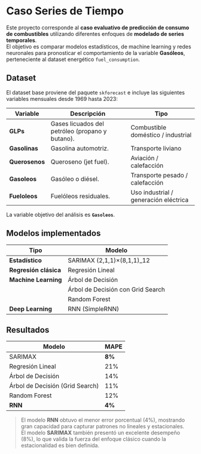 # Caso Series de Tiempo

Este proyecto corresponde al **caso evaluativo de predicción de consumo de combustibles** utilizando diferentes enfoques de **modelado de series temporales**.  
El objetivo es comparar modelos estadísticos, de machine learning y redes neuronales para pronosticar el comportamiento de la variable **Gasóleos**, perteneciente al dataset energético `fuel_consumption`.

## Dataset

El dataset base proviene del paquete `skforecast` e incluye las siguientes variables mensuales desde 1969 hasta 2023:

| Variable | Descripción | Tipo |
|-----------|--------------|------|
| **GLPs** | Gases licuados del petróleo (propano y butano). | Combustible doméstico / industrial |
| **Gasolinas** | Gasolina automotriz. | Transporte liviano |
| **Querosenos** | Queroseno (jet fuel). | Aviación / calefacción |
| **Gasoleos** | Gasóleo o diésel. | Transporte pesado / calefacción |
| **Fueloleos** | Fuelóleos residuales. | Uso industrial / generación eléctrica |

La variable objetivo del análisis es **`Gasoleos`**.

## Modelos implementados

| Tipo | Modelo |
|------|---------|
| **Estadístico** | SARIMAX (2,1,1)×(8,1,1)\_12 | 
| **Regresión clásica** | Regresión Lineal | 
| **Machine Learning** | Árbol de Decisión | 
| | Árbol de Decisión con Grid Search | 
| | Random Forest | 
| **Deep Learning** | RNN (SimpleRNN) | 

## Resultados

| Modelo | MAPE |
|---------|------|
| SARIMAX | **8%** |
| Regresión Lineal | 21% |
| Árbol de Decisión | 14% |
| Árbol de Decisión (Grid Search) | 11% |
| Random Forest | 12% |
| **RNN** | **4%** |

> El modelo **RNN** obtuvo el menor error porcentual (4%), mostrando gran capacidad para capturar patrones no lineales y estacionales.  
> El modelo **SARIMAX** también presentó un excelente desempeño (8%), lo que valida la fuerza del enfoque clásico cuando la estacionalidad es bien definida.
